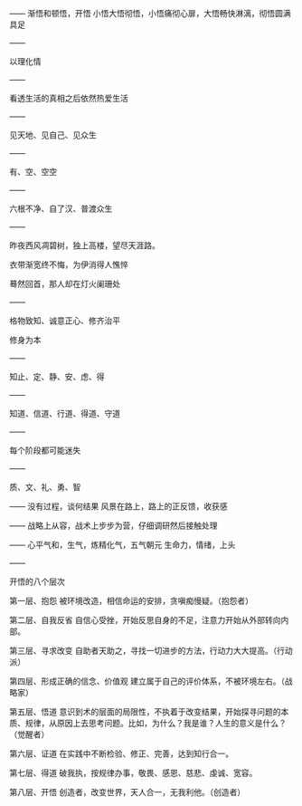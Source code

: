 ——
渐悟和顿悟，开悟
小悟大悟彻悟，小悟痛彻心扉，大悟畅快淋漓，彻悟圆满具足

——

以理化情

——

看透生活的真相之后依然热爱生活

——

见天地、见自己、见众生

——

有、空、空空

——

六根不净、自了汉、普渡众生

——

昨夜西风凋碧树，独上高楼，望尽天涯路。 

衣带渐宽终不悔，为伊消得人憔悴

蓦然回首，那人却在灯火阑珊处

——

格物致知、诚意正心、修齐治平

修身为本

——

知止、定、静、安、虑、得

——

知道、信道、行道、得道、守道

——

每个阶段都可能迷失

——

质、文、礼、勇、智

——
没有过程，谈何结果
风景在路上，路上的正反馈，收获感

——
战略上从容，战术上步步为营，仔细调研然后接触处理

——
心平气和，生气，炼精化气，五气朝元
生命力，情绪，上头

——

开悟的八个层次

第一层、抱怨 被环境改造，相信命运的安排，贪嗔痴慢疑。（抱怨者）

第二层、自我反省 自信心受挫，开始反思自身的不足，注意力开始从外部转向内部。

第三层、寻求改变 自助者天助之，寻找一切进步的方法，行动力大大提高。（行动派）

第四层、形成正确的信念、价值观 建立属于自己的评价体系，不被环境左右。（战略家）

第五层、悟道 意识到术的层面的局限性，不执着于改变结果，开始探寻问题的本质、规律，从原因上去思考问题。比如，为什么？我是谁？人生的意义是什么？（觉醒者）

第六层、证道 在实践中不断检验、修正、完善，达到知行合一。

第七层、得道 破我执，按规律办事，敬畏、感恩、慈悲、虔诚、宽容。

第八层、开悟 创造者，改变世界，天人合一，无我利他。（创造者）